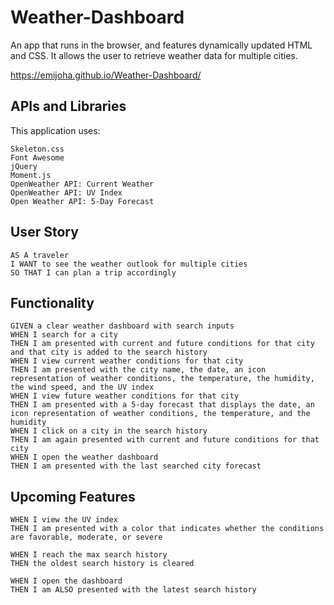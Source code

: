 # Weather-Dashboard

An app that runs in the browser, and features dynamically updated HTML and CSS. It allows the user to retrieve weather data for multiple cities.

https://emijoha.github.io/Weather-Dashboard/

## APIs and Libraries

This application uses:
```
Skeleton.css
Font Awesome
jQuery
Moment.js
OpenWeather API: Current Weather
OpenWeather API: UV Index
Open Weather API: 5-Day Forecast
```

## User Story

```
AS A traveler
I WANT to see the weather outlook for multiple cities
SO THAT I can plan a trip accordingly
```

## Functionality

```
GIVEN a clear weather dashboard with search inputs
WHEN I search for a city
THEN I am presented with current and future conditions for that city and that city is added to the search history
WHEN I view current weather conditions for that city
THEN I am presented with the city name, the date, an icon representation of weather conditions, the temperature, the humidity, the wind speed, and the UV index
WHEN I view future weather conditions for that city
THEN I am presented with a 5-day forecast that displays the date, an icon representation of weather conditions, the temperature, and the humidity
WHEN I click on a city in the search history
THEN I am again presented with current and future conditions for that city
WHEN I open the weather dashboard
THEN I am presented with the last searched city forecast
```

## Upcoming Features

```
WHEN I view the UV index
THEN I am presented with a color that indicates whether the conditions are favorable, moderate, or severe

WHEN I reach the max search history
THEN the oldest search history is cleared

WHEN I open the dashboard
THEN I am ALSO presented with the latest search history
```
